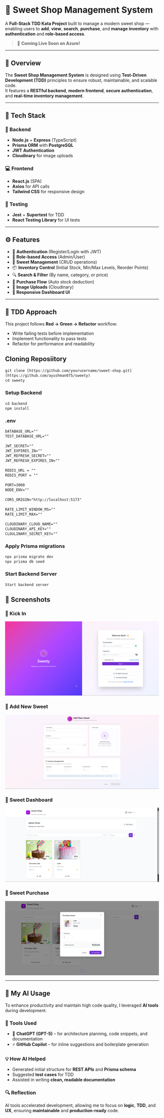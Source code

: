 # 🍬 Sweet Shop Management System

A **Full-Stack TDD Kata Project** built to manage a modern sweet shop — enabling users to **add**, **view**, **search**, **purchase**, and **manage inventory** with **authentication** and **role-based access**.

> 🚀 **Coming Live Soon on Azure!**

---

## 🧠 Overview

The **Sweet Shop Management System** is designed using **Test-Driven Development (TDD)** principles to ensure robust, maintainable, and scalable code.  
It features a **RESTful backend**, **modern frontend**, **secure authentication**, and **real-time inventory management**.

---

## 🧱 Tech Stack

### 🧠 Backend
- **Node.js** + **Express** (TypeScript)
- **Prisma ORM** with **PostgreSQL**
- **JWT Authentication**
- **Cloudinary** for image uploads

### 💻 Frontend
- **React.js** (SPA)
- **Axios** for API calls
- **Tailwind CSS** for responsive design

### 🧪 Testing
- **Jest** + **Supertest** for TDD
- **React Testing Library** for UI tests

---

## ⚙️ Features

- 🔐 **Authentication** (Register/Login with JWT)
- 👥 **Role-based Access** (Admin/User)
- 🍰 **Sweet Management** (CRUD operations)
- 📦 **Inventory Control** (Initial Stock, Min/Max Levels, Reorder Points)
- 🔍 **Search & Filter** (By name, category, or price)
- 🛒 **Purchase Flow** (Auto stock deduction)
- 📸 **Image Uploads** (Cloudinary)
- 🧠 **Responsive Dashboard UI**

---

## 🧪 TDD Approach

This project follows **Red → Green → Refactor** workflow:
- Write failing tests before implementation
- Implement functionality to pass tests
- Refactor for performance and readability


## Cloning Reposiitory
```
git clone [https://github.com/yourusername/sweet-shop.git](https://github.com/ayushman075/sweety)
cd sweety
```
### Setup Backend
```
cd backend
npm install

```

### .env
```
DATABASE_URL=""
TEST_DATABASE_URL=""

JWT_SECRET=""
JWT_EXPIRES_IN=""
JWT_REFRESH_SECRET=""
JWT_REFRESH_EXPIRES_IN=""

REDIS_URL = ""
REDIS_PORT = ""

PORT=3000
NODE_ENV=""

CORS_ORIGIN="http://localhost:5173"

RATE_LIMIT_WINDOW_MS=""
RATE_LIMIT_MAX=""

CLOUDINARY_CLOUD_NAME=""
CLOUDINARY_API_KEY=""
CLOULINARY_SECRET_KEY=""
```

### Apply Prisma migrations
```
npx prisma migrate dev
npx prisma db seed
```
### Start Backend Server
```
Start backend server
```

## 📸 Screenshots

### 🧁 Kick In
![Login](./screenshots/login.png)

### 🧁 Add New Sweet
![Add New Sweet](./screenshots/add-sweet.png)

### 🍰 Sweet Dashboard
![Sweet Dashboard](./screenshots/sweet-dashboard.png)

### 🍰 Sweet Purchase
![Sweet Purchase](./screenshots/purchase.png)

---

## 🧠 My AI Usage

To enhance productivity and maintain high code quality, I leveraged **AI tools** during development.

### 🧰 Tools Used
- 🤖 **ChatGPT (GPT-5)** – for architecture planning, code snippets, and documentation  
- ⚡ **GitHub Copilot** – for inline suggestions and boilerplate generation

### 💡 How AI Helped
- Generated initial structure for **REST APIs** and **Prisma schema**  
- Suggested **test cases** for TDD  
- Assisted in writing **clean, readable documentation**

### 🔍 Reflection
AI tools accelerated development, allowing me to focus on **logic**, **TDD**, and **UX**, ensuring **maintainable** and **production-ready** code.

